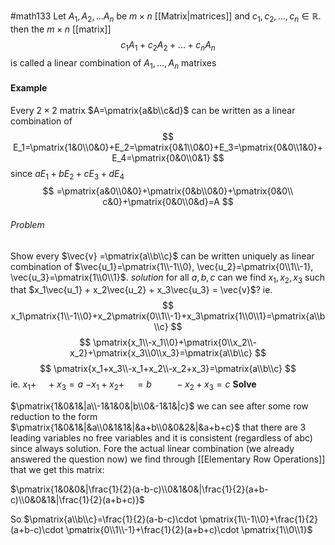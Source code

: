 #math133 
Let $A_1, A_2, ... A_n$ be $m\times n$ [[Matrix|matrices]] and $c_1,c_2,...,c_n \in \mathbb{R}$. then the $m \times n$ [[matrix]] 
$$
c_1A_1+c_2A_2 + ... + c_nA_n
$$ is called a linear combination of $A_1, ..., A_n$ matrixes

#### Example

Every $2\times 2$ matrix $A=\pmatrix{a&b\\c&d}$ can be written as a linear combination of
$$
E_1=\pmatrix{1&0\\0&0}+E_2=\pmatrix{0&1\\0&0}+E_3=\pmatrix{0&0\\1&0}+E_4=\pmatrix{0&0\\0&1}
$$
 since $aE_1 + bE_2 + cE_3 + dE_4$
 $$
=\pmatrix{a&0\\0&0}+\pmatrix{0&b\\0&0}+\pmatrix{0&0\\ c&0}+\pmatrix{0&0\\0&d}=A
$$

###### Problem
Show every $\vec{v} =\pmatrix{a\\b\\c}$ can be written uniquely as linear combination of $\vec{u_1}=\pmatrix{1\\-1\\0}, \vec{u_2}=\pmatrix{0\\1\\-1}, \vec{u_3}=\pmatrix{1\\0\\1}$.
*solution*
for all $a,b,c$ can we find $x_1,x_2,x_3$ such that $x_1\vec{u_1} + x_2\vec{u_2} + x_3\vec{u_3} = \vec{v}$?
ie.
$$
x_1\pmatrix{1\\-1\\0}+x_2\pmatrix{0\\1\\-1}+x_3\pmatrix{1\\0\\1}=\pmatrix{a\\b\\c}
$$
$$
\pmatrix{x_1\\-x_1\\0}+\pmatrix{0\\x_2\\-x_2}+\pmatrix{x_3\\0\\x_3}=\pmatrix{a\\b\\c}
$$
$$
\pmatrix{x_1+x_3\\-x_1+x_2\\-x_2+x_3}=\pmatrix{a\\b\\c}
$$
ie.
$x_1+\quad+x_3=a$
$-x_1 + x_2 + \quad = b$
$\quad \quad -x_2+x_3=c$
**Solve**

$\pmatrix{1&0&1&|a\\-1&1&0&|b\\0&-1&1&|c}$ we can see after some row reduction to the form $\pmatrix{1&0&1&|&a\\0&1&1&|&a+b\\0&0&2&|&a+b+c}$  that there are 3 leading variables no free variables and it is consistent (regardless of abc) since always solution. Fore the actual linear combination (we already answered the question now) we find through [[Elementary Row Operations]] that we get this matrix:

$\pmatrix{1&0&0&|\frac{1}{2}(a-b-c)\\0&1&0&|\frac{1}{2}(a+b-c)\\0&0&1&|\frac{1}{2}(a+b+c)}$

So $\pmatrix{a\\b\\c}=\frac{1}{2}(a-b-c)\cdot \pmatrix{1\\-1\\0}+\frac{1}{2}(a+b-c)\cdot \pmatrix{0\\1\\-1}+\frac{1}{2}(a+b+c)\cdot \pmatrix{1\\0\\1}$
